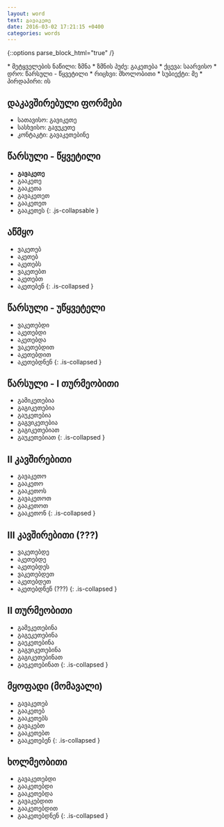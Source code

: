```yaml
---
layout: word
text: გავაკეთე
date: 2016-03-02 17:21:15 +0400
categories: words
---
```


{::options parse_block_html="true" /}

<section>
  * მეტყველების ნაწილი: ზმნა
  * ზმნის პუძე: გაკეთება
  * ქცევა: საარვისო
  * დრო: წარსული - წყვეტილი
  * რიცხვი: მხოლობითი
  * სუბიექტი: მე
  * პირდაპირი: ის
</section>

<section>
  <h2>
    დაკავშირებული ფორმები
  </h2>

  * სათავისო: გავიკეთე
  * სასხვისო: გავუკეთე
  * კონტაკტი: გავაკეთებინე

</section>

<section class='verb-block'>
  <h2 class='js-expand-collapse-siblings'>
    <i class="fa fa-caret-down"></i>
    წარსული - წყვეტილი
  </h2>

  * __გავაკეთე__
  * გააკეთე
  * გააკეთა
  * გავაკეთეთ
  * გააკეთეთ
  * გააკეთეს
  {: .js-collapsable }

</section>

<section class='verb-block'>

  <h2 class='js-expand-collapse-siblings'>
    <i class="fa fa-caret-right"></i>
    აწმყო
  </h2>

  * ვაკეთებ
  * აკეთებ
  * აკეთებს
  * ვაკეთებთ
  * აკეთებთ
  * აკეთებენ
  {: .is-collapsed }

</section>

<section class='verb-block'>

  <h2 class='js-expand-collapse-siblings'>
    <i class="fa fa-caret-right"></i>
    წარსული - უწყვეტელი
  </h2>

  * ვაკეთებდი
  * აკეთებდი
  * აკეთებდა
  * ვაკეთებდით
  * აკეთებდით
  * აკეთებდნენ
  {: .is-collapsed }

</section>

<section class='verb-block'>

  <h2 class='js-expand-collapse-siblings'>
    <i class="fa fa-caret-right"></i>
    წარსული - I თურმეობითი
  </h2>

  * გამიკეთებია
  * გაგიკეთებია
  * გაუკეთებია
  * გაგვიკეთებია
  * გაგიკეთებიათ
  * გაუკეთებიათ
  {: .is-collapsed }

</section>

<section class='verb-block'>

  <h2 class='js-expand-collapse-siblings'>
    <i class="fa fa-caret-right"></i>
    II კავშირებითი
  </h2>

  * გავაკეთო
  * გააკეთო
  * გააკეთოს
  * გავაკეთოთ
  * გააკეთოთ
  * გააკეთონ
  {: .is-collapsed }

</section>

<section class='verb-block'>

  <h2 class='js-expand-collapse-siblings'>
    <i class="fa fa-caret-right"></i>
    III კავშირებითი (???)
  </h2>

  * ვაკეთებდე
  * აკეთებდე
  * აკეთებდეს
  * ვაკეთებდეთ
  * აკეთებდეთ
  * აკეთებდნენ (???)
  {: .is-collapsed }

</section>

<section class='verb-block'>

  <h2 class='js-expand-collapse-siblings'>
    <i class="fa fa-caret-right"></i>
    II თურმეობითი
  </h2>

  * გამეკეთებინა
  * გაგეკეთებინა
  * გაეკეთებინა
  * გაგვიკეთებინა
  * გაგიკეთებინათ
  * გაეკეთებინათ
  {: .is-collapsed }

</section>

<section class='verb-block'>

  <h2 class='js-expand-collapse-siblings'>
    <i class="fa fa-caret-right"></i>
    მყოფადი (მომავალი)
  </h2>

  * გავაკეთებ
  * გააკეთებ
  * გააკეთებს
  * გავაკებთ
  * გააკეთებთ
  * გააკეთებენ
  {: .is-collapsed }

</section>

<section class='verb-block'>

  <h2 class='js-expand-collapse-siblings'>
    <i class="fa fa-caret-right"></i>
    ხოლმეობითი
  </h2>

  * გავაკეთებდი
  * გააკეთებდი
  * გააკეთებდა
  * გავაკებდით
  * გააკეთებდით
  * გააკეთებდნენ
  {: .is-collapsed }

</section>
